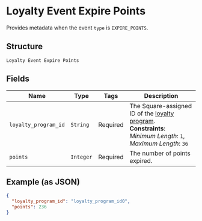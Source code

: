 
# Loyalty Event Expire Points

Provides metadata when the event `type` is `EXPIRE_POINTS`.

## Structure

`Loyalty Event Expire Points`

## Fields

| Name | Type | Tags | Description |
|  --- | --- | --- | --- |
| `loyalty_program_id` | `String` | Required | The Square-assigned ID of the [loyalty program](../../doc/models/loyalty-program.md).<br>**Constraints**: *Minimum Length*: `1`, *Maximum Length*: `36` |
| `points` | `Integer` | Required | The number of points expired. |

## Example (as JSON)

```json
{
  "loyalty_program_id": "loyalty_program_id0",
  "points": 236
}
```

